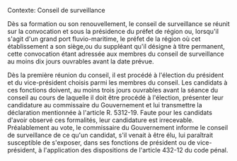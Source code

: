 Contexte: Conseil de surveillance

Dès sa formation ou son renouvellement, le conseil de surveillance se réunit sur la convocation et sous la présidence du préfet de région ou, lorsqu'il s'agit d'un grand port fluvio-maritime, le préfet de la région où cet établissement a son siège,ou du suppléant qu'il désigne à titre permanent, cette convocation étant adressée aux membres du conseil de surveillance au moins dix jours ouvrables avant la date prévue.

Dès la première réunion du conseil, il est procédé à l'élection du président et du vice-président choisis parmi les membres du conseil. Les candidats à ces fonctions doivent, au moins trois jours ouvrables avant la séance du conseil au cours de laquelle il doit être procédé à l'élection, présenter leur candidature au commissaire du Gouvernement et lui transmettre la déclaration mentionnée à l'article R. 5312-19. Faute pour les candidats d'avoir observé ces formalités, leur candidature est irrecevable. Préalablement au vote, le commissaire du Gouvernement informe le conseil de surveillance de ce qu'un candidat, s'il venait à être élu, lui paraîtrait susceptible de s'exposer, dans ses fonctions de président ou de vice-président, à l'application des dispositions de l'article 432-12 du code pénal.